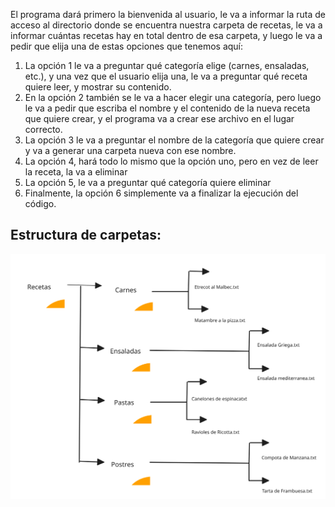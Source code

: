 El programa dará primero la bienvenida al usuario, le va a informar
la ruta de acceso al directorio donde se encuentra nuestra carpeta de recetas, le va a informar
cuántas recetas hay en total dentro de esa carpeta, y luego le va a pedir que elija una de
estas opciones que tenemos aquí:
1. La opción 1 le va a preguntar qué categoría elige (carnes, ensaladas, etc.), y una vez que
el usuario elija una, le va a preguntar qué receta quiere leer, y mostrar su contenido.
2. En la opción 2 también se le va a hacer elegir una categoría, pero luego le va a pedir que
escriba el nombre y el contenido de la nueva receta que quiere crear, y el programa va
a crear ese archivo en el lugar correcto.
3. La opción 3 le va a preguntar el nombre de la categoría que quiere crear y va a generar
una carpeta nueva con ese nombre.
4. La opción 4, hará todo lo mismo que la opción uno, pero en vez de leer la receta, la va
a eliminar
5. La opción 5, le va a preguntar qué categoría quiere eliminar
6. Finalmente, la opción 6 simplemente va a finalizar la ejecución del código. 

## Estructura de carpetas:
![directory structure](./directory_structure.svg)